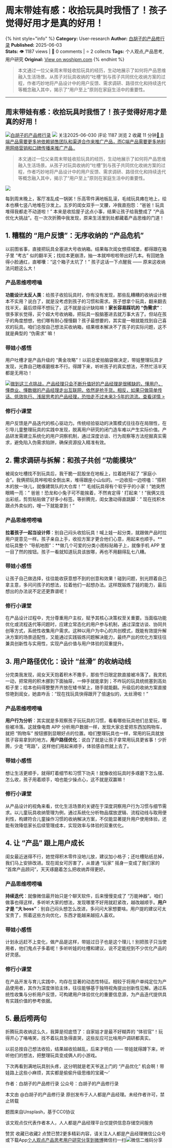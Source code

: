 # 周末带娃有感：收拾玩具时我悟了！孩子觉得好用才是真的好用！
{% hint style="info" %}
**Category:** User-research
**Author:** [白胡子的产品修行录](https://www.woshipm.com/u/1400473)
**Published:** 2025-06-03  
**Stats:** 👁️ 1187 views | 💬 0 comments | ⭐ 2 collects
**Tags:** 个人观点,产品思考,用户研究
**Original:** [View on woshipm.com](https://www.woshipm.com/user-research/6224121.html)
{% endhint %}
> 本文通过一位父亲周末带娃收拾玩具的经历，生动地展示了如何将产品思维融入生活场景。从孩子对玩具收纳的“吐槽”到与孩子共同优化收纳方案的过程，作者巧妙地将产品设计中的用户反馈、需求调研、路径优化和持续迭代等概念融入其中，揭示了“用户至上”原则在家庭生活中的重要性。

---

## 周末带娃有感：收拾玩具时我悟了！孩子觉得好用才是真的好用！

[![](https://static.woshipm.com/view/woshipm_api_def_20250526100522_4842.png?imageView2/1/w/72/h/72/q/100)](https://www.woshipm.com/u/1400473)[白胡子的产品修行录](https://www.woshipm.com/u/1400473) ![](https://static.woshipm.com/tag/1101_1@2x.png) 关注2025-06-030 评论 1187 浏览 2 收藏 11 分钟[🔗 B端产品需要更多地依赖销售团队和渠道合作来推广产品，而C端产品需要更多地利用网络营销和口碑传播来推广产品..](https://ke.qidianla.com/courses/bcpm)

> 本文通过一位父亲周末带娃收拾玩具的经历，生动地展示了如何将产品思维融入生活场景。从孩子对玩具收纳的“吐槽”到与孩子共同优化收纳方案的过程，作者巧妙地将产品设计中的用户反馈、需求调研、路径优化和持续迭代等概念融入其中，揭示了“用户至上”原则在家庭生活中的重要性。

![](https://image.woshipm.com/2023/04/13/ffa136e8-d9e9-11ed-a8b0-00163e0b5ff3.jpg)

每到周末晚上，客厅准乱成一锅粥！乐高零件满地板乱滚，毛绒玩具瘫在地上，绘本也横七竖八地堆在沙发上。五岁的闺女双手一叉腰，冲我直抱怨：“爸爸！玩具堆得我都走不动道啦！” 本来是收拾屋子这点小事，结果让孩子给我整成了 “产品优化大挑战”。在一次次折腾中我发现，原来生活里到处都藏着产品思维的门道！

## 1\. 糟糕的 “用户反馈”：无序收纳的 “产品危机”

以前图省事，直接把玩具全塞进大号收纳箱。结果每次闺女想搭城堡，都得跟在箱子里 “考古” 似的翻半天；找绘本更崩溃，抽一本就哗啦啦带出好几本。有回她急得小脸通红，直嘟囔：“这个箱子太坑了！” 孩子这话一下点醒我 —— 原来这收纳法问题这么大！

### 产品思维唠唠嗑

**功能设计太反人类**：给孩子收拾玩具时，你有没有发现，那些乱糟糟的收纳设计根本不实用？说白了，就是没考虑到孩子的习惯和需求。孩子想拿个玩具，翻来翻去找半天，最后烦得不想玩了，这不就是设计缺陷嘛！**家长容易踩坑的 “伪需求”**：很多家长觉得，买个超大号收纳箱，把玩具一股脑塞进去就万事大吉了。但站在孩子的角度想想，他们哪有耐心慢慢翻？孩子最想要的，其实是一眼就能找到自己喜欢的玩具。咱们总按自己想法买收纳箱，结果根本解决不了孩子的实际问题，这不就是典型的 “伪需求” 嘛！

### 带娃小感悟

用户吐槽才是产品升级的 “黄金攻略”！以前总爱拍脑袋做决定，带娃整理玩具才发现，光靠自己瞎琢磨根本不行。得蹲下来，听听孩子的真实想法，不然忙活半天都是无用功！

[![](https://image.woshipm.com/2023/07/27/1788a218-2c7f-11ee-b91f-00163e0b5ff3.png)做到这三点挑战，产品经理只会不断升值好的产品经理是很稀缺的，懂用户、懂商业、懂数据的产品经理走出互联网，依然是抢手货。相反，如果只做简单传话、低效执行、浅层思考的产品经理，恐怕走不过未来3-5年的洪流。查看详情 >](https://ke.qidianla.com/courses/bcpm)

### 修行小课堂

用户反馈是产品迭代的核心驱动力。传统经验驱动的决策模式往往存在局限性，在引导儿童整理玩具的实践中发现，脱离用户研究的闭门造车难以产生实际价值。产品研发需建立系统化的用户洞察机制，通过深度访谈、行为观察等方法挖掘真实需求，避免陷入伪需求陷阱，确保资源投入精准有效。

## 2\. 需求调研与拆解：和孩子共创 “功能模块”

被闺女吐槽找不到玩具后，我干脆一屁股坐在地板上，拉着她开起了 “家庭小会”。我俩把玩具哗啦啦全倒出来，堆得跟座小山似的。一边收拾一边唠嗑：”搭积木的放一块儿，就像建筑队的大仓库！”” 毛绒玩具得有个软乎乎的小家！”她突然眼睛一亮：” 爸爸！恐龙和小兔子可不能挨着，不然肯定得 ‘ 打起来 ‘！”我俩又找出彩纸，剪剪贴贴做了好多小标签。等折腾完，闺女激动得直跳脚：” 现在找积木跟点外卖似的，嗖一下就能拿到！”

### 产品思维唠唠嗑

**拉着孩子一起当设计师**：别自己闷头收拾玩具！喊上娃一起分类，就跟做产品时拉用户提意见一样。孩子亲自上手，收拾方案才更合他们心意，用起来也顺手。**给玩具整个 “导航地图”：**做几个可爱的分类小图标贴箱子上，就像手机 APP 里一目了然的按钮。孩子一看就知道玩具该放哪，再也不用翻得乱七八糟。

### 带娃小感悟

让孩子自己做选择，往往能收获意想不到的创意和效果！碰到问题，别光顾着自己拿主意，多问问孩子的想法，拉着他们一起想办法。这样既锻炼了娃的能力，最后想出的办法说不定还更靠谱呢！

### 修行小课堂

在产品设计过程中，充分尊重用户主权，赋予其核心决策权至关重要。当面临功能优化或流程迭代等问题时，应建立常态化的用户参与机制，通过深度访谈、协同共创等方式，系统性收集用户需求。这种以用户为中心的共创模式，既能有效提升解决方案的场景适配性，又能通过实践锻炼问题解决能力，最终产出的优化方案往往兼具创新性与实用性，实现产品价值与用户体验的双重提升。

## 3\. 用户路径优化：设计 “丝滑” 的收纳动线

分完类我发现，闺女天天抱着积木不撒手，那些节日限定款直接被冷落了。我灵机一动，把常用的积木挪到下面抽屉，一伸手就能拿到；不咋玩的玩具统统塞到高处柜子里；绘本也码得整整齐齐放在矮书架上，随手就能翻。升级后的收纳方案直接惊艳到闺女，她直咋舌：“现在找玩具快得跟开了倍速似的，太丝滑啦！”

### 产品思维唠唠嗑

**用户行为分析**：其实就是多观察孩子玩玩具的习惯，看看哪些玩具他们总爱玩，哪些被冷落。这就像电商 APP 分析用户数据一样，发现大家总爱把东西加购物车，就把 “购物车” 按钮挪到显眼好点的位置。咱们整理玩具也一样，常用的玩具就放孩子容易拿到的地方。**用户路径优化**：说白了就是让孩子拿常用玩具更省事！少折腾，少走 “弯路”，这样他们用起来顺手，体验感自然就上去了。

### 带娃小感悟

想让生活更顺手，就得盯着细节和习惯下功夫！就像收拾玩具时多琢磨下怎么摆、怎么收，孩子用着顺手，咱也能少操点心，这不就是双赢嘛！

### 修行小课堂

从产品设计的视角来看，优化生活场景的关键在于深度洞察用户行为习惯与细节需求。以儿童玩具收纳管理为例，通过系统化分析物品摆放逻辑、流程动线与取用便利性，构建符合儿童操作习惯的收纳解决方案，不仅能显著提升用户使用体验，还能有效降低家长后续管理成本，实现效率与体验的双重优化。

## 4\. 让 “产品” 跟上用户成长

闺女最近迷得不行，她觉得积木零件没地儿放，建议加小格子；还吐槽贴纸总掉，我们马上安排改进。现在闺女可厉害了，从普通 “玩家” 摇身一变成了我们家的 “首席产品顾问”，天天琢磨着怎么把收纳弄得更好。

### 产品思维唠唠嗑

**持续迭代**：就像微信最开始只是个聊天软件，后来慢慢变成了 “万能神器”。咱们做事也得这样，多听听大家的想法，发现哪里不好用就赶紧改，越改越顺手。**用户才是 “大 boss”**：别自己闷头想怎么改进，多问问大家想要啥。用户提的建议可太宝贵了，照着这些方向优化，东西才能越来越招人喜欢。

### 带娃小感悟

计划永远赶不上变化，做产品是这样，带娃过日子也是这个理儿！别把孩子只当使用者，他们鬼点子多着呢！多听听娃的吐槽和建议，说不定能挖到不少优化产品的好灵感。

### 修行小课堂

在产品开发与育儿实践中，均存在显著的动态性特征。相较于将用户单纯定位为产品使用者，其作为深度体验主体，往往能够基于独特视角提出创新性见解。通过系统性收集与分析用户反馈，可构建用户体验优化的重要信息源，为产品迭代提供具有实践价值的参考依据。

## 5\. 最后唠两句

折腾玩具收纳这么久，我算是彻底悟了：自家娃才是最不好糊弄的 “体验官”！玩得开心了咯咯笑，找不着玩具急得直哭，这些反应可比啥用户调研都真实。

以前总按自己想法收拾，结果越收拾越乱，后来才明白 —— 带娃就得蹲下来，听听他们的想法，把整理玩具变成俩人的小游戏。

下次再看到满地玩具别头疼，这分明就是老天爷送上门的 “产品优化” 机会啊！带娃路上这些小麻烦，其实都是偷偷升级思维的宝藏～’

作者：白胡子的产品修行录 公众号：白胡子的产品修行录

本文由 @白胡子的产品修行录 原创发布于人人都是产品经理。未经作者许可，禁止转载

题图来自Unsplash，基于CC0协议

该文观点仅代表作者本人，人人都是产品经理平台仅提供信息存储空间服务

赞赏 收藏已收藏2 点赞已赞2更多精彩内容，请关注人人都是产品经理微信公众号或下载App[个人观点](https://www.woshipm.com/tag/%e4%b8%aa%e4%ba%ba%e8%a7%82%e7%82%b9)[产品思考](https://www.woshipm.com/tag/%e4%ba%a7%e5%93%81%e6%80%9d%e8%80%83)[用户研究](https://www.woshipm.com/tag/%e7%94%a8%e6%88%b7%e7%a0%94%e7%a9%b6)[分享到微博](https://service.weibo.com/share/share.php?appkey=2775287854&title=周末带娃有感：收拾玩具时我悟了！孩子觉得好用才是真的好用！&url=https://www.woshipm.com/user-research/6224121.html&pic=https://image.woshipm.com/2023/04/13/ffa136e8-d9e9-11ed-a8b0-00163e0b5ff3.jpg)微信扫一扫![微信二维码](https://api.pwmqr.com/qrcode/create/?url=https://www.woshipm.com/user-research/6224121.html)分享